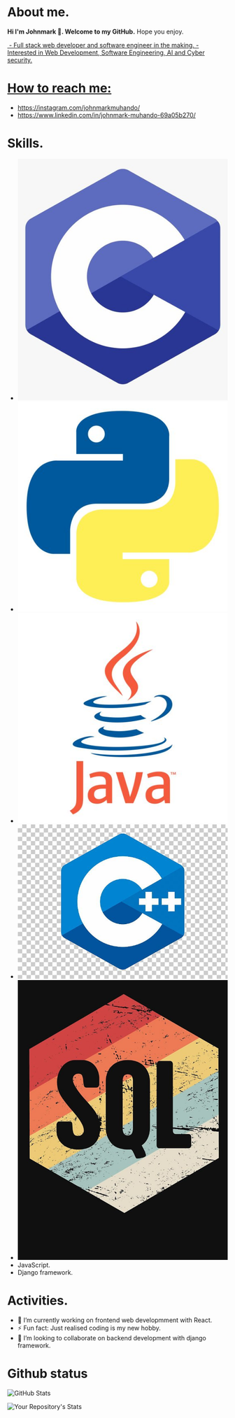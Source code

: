# About me.
<strong>Hi I'm Johnmark 👋. Welcome to my GitHub.</strong>
 Hope you enjoy.
<p>
    <a href="https://github.com/johnmark287/johnmark287">
    <img>
- Full stack web developer and software engineer in the making.
- Interested in Web Development, Software Engineering, AI and Cyber security.
</p>

 # How to reach me:
- https://instagram.com/johnmarkmuhando/
- https://www.linkedin.com/in/johnmark-muhando-69a05b270/

# Skills.
- ![C Programming.](./images/rsz_c_programming_language_logo_hd_png_download__transparent_png_image_-_pngitem.jpg)
- ![Python.](./images/Python%20programming%20language%20icon.jpeg)
- ![Java.](./images/Java%20programming%20language%20icon.jpeg)
- ![C++](./images/The%20C++%20Programming%20Language%20Computer%20Programming%20Programmer%20PNG%20-%20Free%20Download.jpeg)
- ![SQL](./images/Retro%20SQL%20Programming%20Language%20Icon%20Essential%20T-Shirt%20for%20Sale%20by%20Jam%20Jar.jpeg)
- JavaScript.
- Django framework.

# Activities.
- 🔭 I’m currently working on frontend web developmment with React.
- ⚡ Fun fact: Just realised coding is my new hobby. 
- 👯 I’m looking to collaborate on backend development with django framework.


# Github status

![GitHub Stats](https://github-readme-stats.vercel.app/api?username=johnmark287&show_icons=true&theme=radical)


![Your Repository's Stats](https://github-readme-stats.vercel.app/api/top-langs/?username=dancoon&theme=radical)
<!--
**johnmark287/johnmark287** is a ✨ _special_ ✨ repository because its `README.md` (this file) appears on your GitHub profile.

Here are some ideas to get you started:

- 🌱 I’m currently learning ...
- 🤔 I’m looking for help with ...
- 💬 Ask me about ...
- 📫 How to reach me: ...
- 😄 Pronouns: ...

- ![Skills on C programming language](./images/rsz_c_programming_language_logo_hd_png_download__transparent_png_image_-_pngitem.jpg) -->
